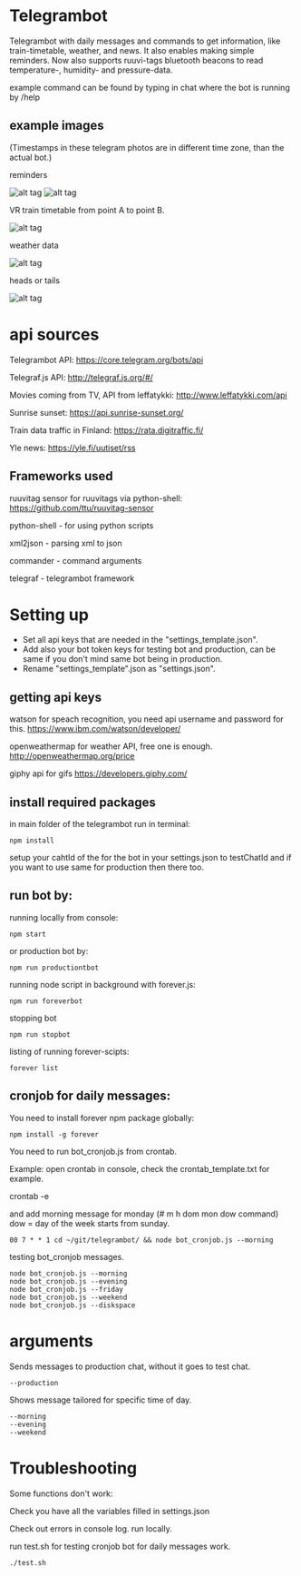 # Telegrambot

Telegrambot with daily messages and commands to get information, like train-timetable, weather, and news. It also enables making simple reminders. Now also supports ruuvi-tags bluetooth beacons to read temperature-, humidity- and pressure-data.

example command can be found by typing in chat where the bot is running by /help

## example images

(Timestamps in these telegram photos are in different time zone, than the actual bot.)

reminders

![alt tag](https://github.com/Crare/telegrambot/blob/master/example_images/snip1.PNG)
![alt tag](https://github.com/Crare/telegrambot/blob/master/example_images/snip6.PNG)

VR train timetable from point A to point B.

![alt tag](https://github.com/Crare/telegrambot/blob/master/example_images/snip3.PNG)

weather data

![alt tag](https://github.com/Crare/telegrambot/blob/master/example_images/snip4.PNG)

heads or tails

![alt tag](https://github.com/Crare/telegrambot/blob/master/example_images/snip5.PNG)

# api sources

Telegrambot API: https://core.telegram.org/bots/api

Telegraf.js API: http://telegraf.js.org/#/

Movies coming from TV, API from leffatykki: http://www.leffatykki.com/api

Sunrise sunset: https://api.sunrise-sunset.org/

Train data traffic in Finland: https://rata.digitraffic.fi/

Yle news: https://yle.fi/uutiset/rss

## Frameworks used

ruuvitag sensor for ruuvitags via python-shell: https://github.com/ttu/ruuvitag-sensor

python-shell - for using python scripts

xml2json - parsing xml to json

commander - command arguments

telegraf - telegrambot framework

# Setting up

- Set all api keys that are needed in the "settings_template.json".
- Add also your bot token keys for testing bot and production, can be same if you don't mind same bot being in production.
- Rename "settings_template".json as "settings.json".

## getting api keys

watson for speach recognition, you need api username and password for this.
https://www.ibm.com/watson/developer/

openweathermap for weather API, free one is enough.
http://openweathermap.org/price

giphy api for gifs
https://developers.giphy.com/

## install required packages

in main folder of the telegrambot run in terminal:

    npm install

setup your cahtId of the for the bot in your settings.json to testChatId and if you want to use same for production then there too.

## run bot by:

running locally from console:

    npm start

or production bot by:

    npm run productiontbot

running node script in background with forever.js:

    npm run foreverbot

stopping bot

    npm run stopbot

listing of running forever-scipts:

    forever list

## cronjob for daily messages:

You need to install forever npm package globally:

    npm install -g forever

You need to run bot_cronjob.js from crontab.

Example: open crontab in console, check the crontab_template.txt for example.

crontab -e

and add morning message for monday (# m h dom mon dow command)
dow = day of the week starts from sunday.

    00 7 * * 1 cd ~/git/telegrambot/ && node bot_cronjob.js --morning

testing bot_cronjob messages.

    node bot_cronjob.js --morning
    node bot_cronjob.js --evening
    node bot_cronjob.js --friday
    node bot_cronjob.js --weekend
    node bot_cronjob.js --diskspace

# arguments

Sends messages to production chat, without it goes to test chat.

    --production

Shows message tailored for specific time of day.

    --morning
    --evening
    --weekend

# Troubleshooting

Some functions don't work:

Check you have all the variables filled in settings.json

Check out errors in console log. run locally.

run test.sh for testing cronjob bot for daily messages work.

    ./test.sh
